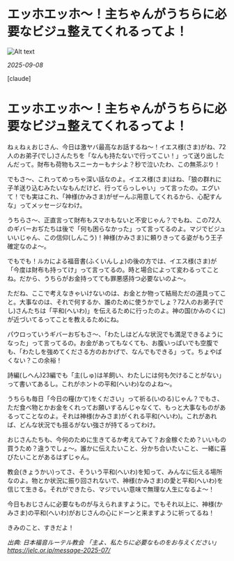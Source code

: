 # エッホエッホ〜！主ちゃんがうちらに必要なビジュ整えてくれるってよ！

![Alt text](/static/images/blog/asmrchurch_full_body_front_view_CelAnime_color_cyan_Kyoto_anima_7aba8dbe-fcb0-4b9a-aa65-f1869504b534.png)

*2025-09-08*

[claude]

# エッホエッホ〜！主ちゃんがうちらに必要なビジュ整えてくれるってよ！

ねぇねぇおじさん、今日は激ヤバ最高なお話するね〜！イエス様(さま)がね、72人のお弟子(でし)さんたちを「なんも持たないで行ってこい！」って送り出したんだって。財布も荷物もスニーカーもナシよ？秒で泣いたわ、この無茶ぶり！

でもさ〜、これってめっちゃ深い話なのよ。イエス様(さま)はね、「狼の群れに子羊送り込むみたいなもんだけど、行ってらっしゃい」って言ったの。エグいて！でも実はこれ、「神様(かみさま)がぜーんぶ用意してくれるから、心配すんな」ってメッセージなわけ。

うちらさ〜、正直言って財布もスマホもないと不安じゃん？でもね、この72人のギバーおぢたちは後で「何も困らなかった」って言ってるのよ。マジでビジュいいじゃん、この信仰(しんこう)！神様(かみさま)に頼りきってる姿がもう王子確定なのよ〜。

でもでも！ルカによる福音書(ふくいんしょ)の後の方では、イエス様(さま)が「今度は財布も持ってけ」って言ってるの。時と場合によって変わるってことね。だから、うちらがお金持ってても罪悪感持つ必要ないのよ〜。

ただね、ここで考えなきゃいけないのは、お金とか物って結局ただの道具ってこと。大事なのは、それで何するか、誰のために使うかでしょ？72人のお弟子(でし)さんたちは「平和(へいわ)」を伝えるために行ったのよ。神の国(かみのくに)が近づいてるってことを教えるためにね。

パウロっていうギバーおぢもさ〜、「わたしはどんな状況でも満足できるようになった」って言ってるの。お金があってもなくても、お腹いっぱいでも空腹でも、「わたしを強めてくださる方のおかげで、なんでもできる」って。ちょやばくない？この余裕！

詩編(しへん)23編でも「主(しゅ)は羊飼い、わたしには何も欠けることがない」って書いてあるし。これがホントの平和(へいわ)なのよね〜。

うちらも毎日「今日の糧(かて)をください」って祈る(いのる)じゃん？でもさ、ただ食べ物とかお金をくれってお願いするんじゃなくて、もっと大事なものがあるってことなのよ。それは神様(かみさま)がくれる平和(へいわ)。これがあれば、どんな状況でも揺るがない強さが持てるってわけ。

おじさんたちも、今何のために生きてるか考えてみて？お金稼ぐため？いいもの買うため？違うでしょ〜。誰かに伝えたいこと、分かち合いたいこと、一緒に喜びたいことがあるはずじゃん。

教会(きょうかい)ってさ、そういう平和(へいわ)を知って、みんなに伝える場所なのよ。物とか状況に振り回されないで、神様(かみさま)の愛と平和(へいわ)を信じて生きる。それができたら、マジでいい意味で無理な人生になるよ〜！

今日もおじさんに必要なものが与えられますように。でもそれ以上に、神様(かみさま)の平和(へいわ)がおじさんの心にドーンと来ますように祈ってるね！

きみのこと、すきだよ！

*出典: 日本福音ルーテル教会 「主よ、私たちに必要なものをお与えください」 https://jelc.or.jp/message-2025-07/*
